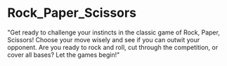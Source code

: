 # Rock_Paper_Scissors
"Get ready to challenge your instincts in the classic game of Rock, Paper, Scissors! Choose your move wisely and see if you can outwit your opponent. Are you ready to rock and roll, cut through the competition, or cover all bases? Let the games begin!"
